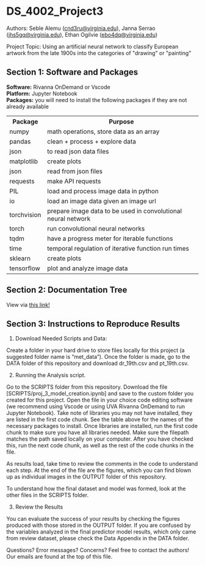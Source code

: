 # DS_4002_Project3

Authors: Seble Alemu (cnd3ru@virginia.edu), Janna Serrao	(jhs5gq@virginia.edu), Ethan Ogilvie (ebo4dq@virginia.edu)

Project Topic: Using an artificial neural network to classify European artwork from the late 1900s into the categories of "drawing" or "painting"
<h2>Section 1: Software and Packages</h2>
<b>Software:</b> Rivanna OnDemand or Vscode <br>
<b>Platform:</b> Jupyter Notebook<br>
<b>Packages:</b> you will need to install the following packages if they are not already available
 <table>
  <tr>
    <th>Package</th>
    <th>Purpose</th>
  </tr>
  <tr>
    <td>numpy</td>
    <td>math operations, store data as an array</td>
  </tr>
  <tr>
    <td>pandas</td>
    <td>clean + process + explore data</td>
  </tr>
   <tr>
    <td>json</td>
    <td>to read json data files</td>
  </tr>
   <tr>
    <td>matplotlib</td>
    <td>create plots</td>
  </tr>
   <tr>
    <td>json</td>
    <td>read from json files</td>
  </tr>
  <tr>
    <td>requests</td>
    <td>make API requests</td>
  </tr>
  <tr>
    <td>PIL</td>
    <td>load and process image data in python</td>
  </tr>
  <tr>
    <td>io</td>
    <td>load an image data given an image url</td>
  </tr>
  <tr>
    <td>torchvision</td>
    <td>prepare image data to be used in convolutional neural network</td>
  </tr>
  <tr>
    <td>torch</td>
    <td>run convolutional neural networks</td>
  </tr>
  <tr>
    <td>tqdm</td>
    <td>have a progress meter for iterable functions</td>
  </tr>
  <tr>
    <td>time</td>
    <td>temporal regulation of iterative function run times</td>
  </tr>
  <tr>
    <td>sklearn</td>
    <td>create plots</td>
  </tr>
  <tr>
    <td>tensorflow</td>
    <td>plot and analyze image data</td>
  </tr>
</table> 

<h2>Section 2: Documentation Tree</h2>

View via <a href = "[https://miro.com/app/board/uXjVLk8cn0k=/?share_link_id=967850119871](https://miro.com/welcomeonboard/VzJWRzJFdkVOQU13RUFuSVhjaENOM2M3RTJjRDdCbmlUT0RENElZb01aUmpGdlFEbDd0TVlPS3Q1MWVVMzArbERqYjRmQ3RrT2hVN0RHRkJ5a1A3RmtqL1FnY3FheTJJWng3eWVneURNRjd4VVJXclBKRFh3eXl2U3gxRlVrVUxQdGo1ZEV3bUdPQWRZUHQzSGl6V2NBPT0hdjE=?share_link_id=834957129010)">this link! </a>

<h2>Section 3: Instructions to Reproduce Results</h2>

1. Download Needed Scripts and Data:

Create a folder in your hard drive to store files locally for this project (a suggested folder name is “met_data”). Once the folder is made, go to the DATA folder of this repository and download dr_19th.csv and pt_19th.csv. 

  
2. Running the Analysis script.

Go to the SCRIPTS folder from this repository. Download the file [SCRIPTS/proj_3_model_creation.ipynb] and save to the custom folder you created for this project. Open the file in your choice code editing software (we recommend using Vscode or using UVA Rivanna OnDemand to run Jupyter Notebook). Take note of libraries you may not have installed, they are listed in the first code chunk.  See the table above for the names of the necessary packages to install. Once libraries are installed, run the first code chunk to make sure you have all libraries needed. Make sure the filepath matches the path saved locally on your computer. After you have checked this, run the next code chunk, as well as the rest of the code chunks in the file. 

As results load, take time to review the comments in the code to understand each step. At the end of the file are the figures, which you can find blown up as individual images in the OUTPUT folder of this repository.

To understand how the final dataset and model was formed, look at the other files in the SCRIPTS folder. 

3. Review the Results

You can evaluate the success of your results by checking the figures produced with those stored in the OUTPUT folder. If you are confused by the variables analyzed in the final predictor model results, which only came from review dataset, please check the Data Appendix in the DATA folder.

Questions? Error messages? Concerns? Feel free to contact the authors! Our emails are found at the top of this file.


